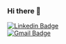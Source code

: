 ### Hi there 👋

[![Linkedin Badge](https://img.shields.io/badge/-'Christophe\nAdriaensens'-blue?style=flat-square&logo=Linkedin&logoColor=white&link=https://www.linkedin.com/in/christophe-adriaensens)](https://www.linkedin.com/in/christophe-adriaensens/)
<br>
[![Gmail Badge](https://img.shields.io/badge/-christophe.adriaensens@gmail.com-c14438?style=flat-square&logo=Gmail&logoColor=white&link=mailto:christophe.adriaensens@gmail.com)](mailto:christophe.adriaensens@gmail.com) 
